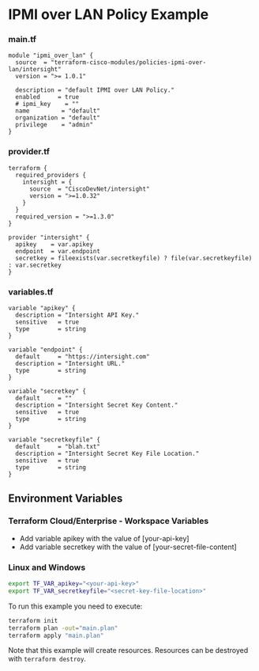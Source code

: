 <!-- BEGIN_TF_DOCS -->
# IPMI over LAN Policy Example

### main.tf
```hcl
module "ipmi_over_lan" {
  source  = "terraform-cisco-modules/policies-ipmi-over-lan/intersight"
  version = ">= 1.0.1"

  description = "default IPMI over LAN Policy."
  enabled     = true
  # ipmi_key    = ""
  name         = "default"
  organization = "default"
  privilege    = "admin"
}
```

### provider.tf
```hcl
terraform {
  required_providers {
    intersight = {
      source  = "CiscoDevNet/intersight"
      version = ">=1.0.32"
    }
  }
  required_version = ">=1.3.0"
}

provider "intersight" {
  apikey    = var.apikey
  endpoint  = var.endpoint
  secretkey = fileexists(var.secretkeyfile) ? file(var.secretkeyfile) : var.secretkey
}
```

### variables.tf
```hcl
variable "apikey" {
  description = "Intersight API Key."
  sensitive   = true
  type        = string
}

variable "endpoint" {
  default     = "https://intersight.com"
  description = "Intersight URL."
  type        = string
}

variable "secretkey" {
  default     = ""
  description = "Intersight Secret Key Content."
  sensitive   = true
  type        = string
}

variable "secretkeyfile" {
  default     = "blah.txt"
  description = "Intersight Secret Key File Location."
  sensitive   = true
  type        = string
}
```

## Environment Variables

### Terraform Cloud/Enterprise - Workspace Variables
- Add variable apikey with the value of [your-api-key]
- Add variable secretkey with the value of [your-secret-file-content]

### Linux and Windows
```bash
export TF_VAR_apikey="<your-api-key>"
export TF_VAR_secretkeyfile="<secret-key-file-location>"
```

To run this example you need to execute:

```bash
terraform init
terraform plan -out="main.plan"
terraform apply "main.plan"
```

Note that this example will create resources. Resources can be destroyed with `terraform destroy`.
<!-- END_TF_DOCS -->